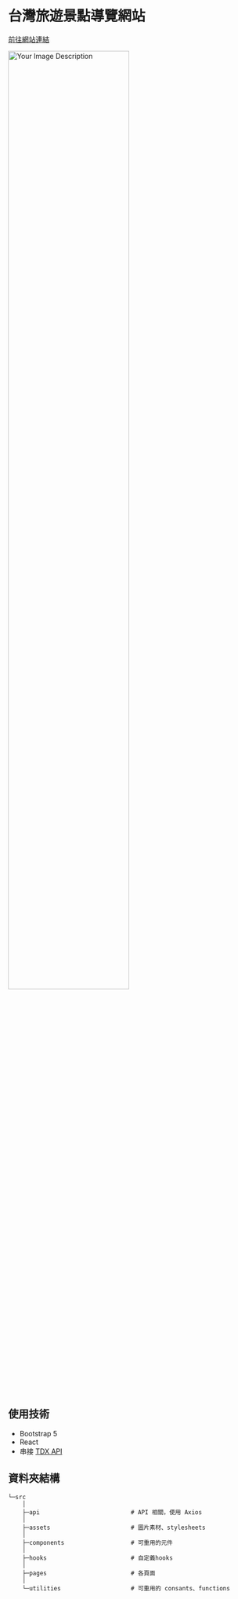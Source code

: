 # 台灣旅遊景點導覽網站

[前往網站連結](https://travel-taiwan-three.vercel.app/)

<img width="70%" src="https://github-production-user-asset-6210df.s3.amazonaws.com/79246459/280512235-61249a15-115e-4acb-91ba-65dd197b71a2.png" alt="Your Image Description">

## 使用技術

- Bootstrap 5
- React
- 串接 [TDX API](https://tdx.transportdata.tw/)

## 資料夾結構
```
└─src
    │
    ├─api                          # API 相關，使用 Axios
    │
    ├─assets                       # 圖片素材、stylesheets
    │
    ├─components                   # 可重用的元件
    │
    ├─hooks                        # 自定義hooks
    │
    ├─pages                        # 各頁面
    │
    └─utilities                    # 可重用的 consants、functions
```
